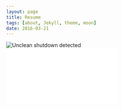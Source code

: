 ```yaml
---
layout: page
title: Resume 
tags: [about, Jekyll, theme, moon]
date: 2016-03-21
---
```

    
![Unclean shutdown detected](//lailashaikh.github.io/assets/img/lailaformated.jpg)
![Unclean shutdown detected](//lailashaikh.github.io/assets/LailaResume11.pdf)

					
					
					 
